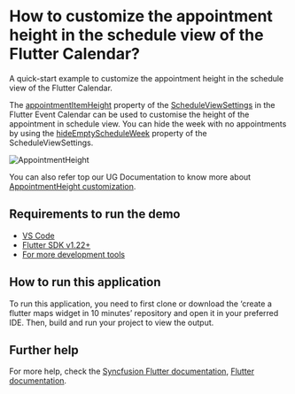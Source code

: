 # How to customize the appointment height in the schedule view of the Flutter Calendar?

A quick-start example to customize the appointment height in the schedule view of the Flutter Calendar.

The [appointmentItemHeight](https://pub.dev/documentation/syncfusion_flutter_calendar/latest/calendar/ScheduleViewSettings/appointmentItemHeight.html) property of the [ScheduleViewSettings](https://pub.dev/documentation/syncfusion_flutter_calendar/latest/calendar/ScheduleViewSettings-class.html) in the Flutter Event Calendar can be used to customise the height of the appointment in schedule view. You can hide the week with no appointments by using the [hideEmptyScheduleWeek](https://pub.dev/documentation/syncfusion_flutter_calendar/latest/calendar/ScheduleViewSettings/hideEmptyScheduleWeek.html) property of the ScheduleViewSettings.

![AppointmentHeight](https://user-images.githubusercontent.com/46158936/206169279-655e56df-9644-4f90-9427-977b041362e4.png)

You can also refer top our UG Documentation to know more about [AppointmentHeight customization](https://help.syncfusion.com/flutter/calendar/schedule-view#appointment-item-height).

## Requirements to run the demo
* [VS Code](https://code.visualstudio.com/download)
* [Flutter SDK v1.22+](https://flutter.dev/docs/development/tools/sdk/overview)
* [For more development tools](https://flutter.dev/docs/development/tools/devtools/overview)

## How to run this application
To run this application, you need to first clone or download the ‘create a flutter maps widget in 10 minutes’ repository and open it in your preferred IDE. Then, build and run your project to view the output.

## Further help
For more help, check the [Syncfusion Flutter documentation](https://help.syncfusion.com/flutter/introduction/overview),
 [Flutter documentation](https://flutter.dev/docs/get-started/install).
